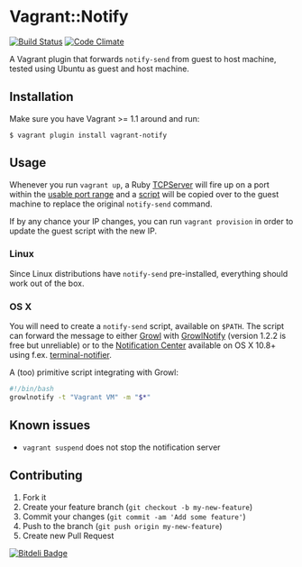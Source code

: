 # Vagrant::Notify

[![Build Status](https://travis-ci.org/fgrehm/vagrant-notify.png)](https://travis-ci.org/fgrehm/vagrant-notify)
[![Code Climate](https://codeclimate.com/badge.png)](https://codeclimate.com/github/fgrehm/vagrant-notify)

A Vagrant plugin that forwards `notify-send` from guest to host machine, tested
using Ubuntu as guest and host machine.

## Installation

Make sure you have Vagrant >= 1.1 around and run:

```terminal
$ vagrant plugin install vagrant-notify
```



## Usage

Whenever you run `vagrant up`, a Ruby [TCPServer](http://www.ruby-doc.org/stdlib-1.9.3/libdoc/socket/rdoc/TCPServer.html)
will fire up on a port within the [usable port range](https://github.com/mitchellh/vagrant/blob/master/config/default.rb#L14)
and a [script](https://github.com/fgrehm/vagrant-notify/blob/master/files/notify-send.erb)
will be copied over to the guest machine to replace the original `notify-send`
command.

If by any chance your IP changes, you can run `vagrant provision` in order to
update the guest script with the new IP.

### Linux

Since Linux distributions have `notify-send` pre-installed, everything should work out of the box.

### OS X

You will need to create a `notify-send` script, available on `$PATH`. The script can forward the message to either 
[Growl](http://growl.info/) with [GrowlNotify](http://growl.info/downloads) (version 1.2.2 is free but unreliable)
or to the [Notification Center](http://support.apple.com/kb/HT5362) available on OS X 10.8+
using f.ex. [terminal-notifier](https://github.com/alloy/terminal-notifier).

A (too) primitive script integrating with Growl:

```bash
#!/bin/bash
growlnotify -t "Vagrant VM" -m "$*"
```

## Known issues

* `vagrant suspend` does not stop the notification server


## Contributing

1. Fork it
2. Create your feature branch (`git checkout -b my-new-feature`)
3. Commit your changes (`git commit -am 'Add some feature'`)
4. Push to the branch (`git push origin my-new-feature`)
5. Create new Pull Request


[![Bitdeli Badge](https://d2weczhvl823v0.cloudfront.net/fgrehm/vagrant-notify/trend.png)](https://bitdeli.com/free "Bitdeli Badge")


